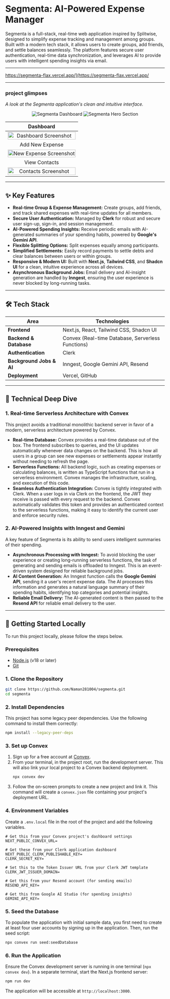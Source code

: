 # Segmenta: AI-Powered Expense Manager

Segmenta is a full-stack, real-time web application inspired by Splitwise, designed to simplify expense tracking and management among groups. Built with a modern tech stack, it allows users to create groups, add friends, and settle balances seamlessly. The platform features secure user authentication, real-time data synchronization, and leverages AI to provide users with intelligent spending insights via email.

---

https://segmenta-flax.vercel.app/](https://segmenta-flax.vercel.app/

---

### project glimpses

*A look at the Segmenta application's clean and intuitive interface.*

<p align="center">
  <img src="./screenshots/Screenshot 2025-07-10 224557.png" alt="Segmenta Dashboard" />
  <img src="./screenshots/Screenshot 2025-07-10 224509.png" alt="Segmenta Hero Section" />
</p>

| Dashboard |
| :---: |
| <img src="./screenshots/Screenshot 2025-07-10 224557.png" alt="Dashboard Screenshot" width="100%"/> |
| Add New Expense |
|<img src="./screenshots/Screenshot 2025-07-10 224620.png" alt="New Expense Screenshot" width="100%"/> |
|View Contacts |
| <img src="./screenshots/Screenshot 2025-07-10 224604.png" alt="Contacts Screenshot" width="100%"/> |

---

## ✨ Key Features

-   **Real-time Group & Expense Management:** Create groups, add friends, and track shared expenses with real-time updates for all members.
-   **Secure User Authentication:** Managed by **Clerk** for robust and secure user sign-up, sign-in, and session management.
-   **AI-Powered Spending Insights:** Receive periodic emails with AI-generated summaries of your spending habits, powered by **Google's Gemini API**.
-   **Flexible Splitting Options:** Split expenses equally among participants.
-   **Simplified Settlements:** Easily record payments to settle debts and clear balances between users or within groups.
-   **Responsive & Modern UI:** Built with **Next.js**, **Tailwind CSS**, and **Shadcn UI** for a clean, intuitive experience across all devices.
-   **Asynchronous Background Jobs:** Email delivery and AI-insight generation are handled by **Inngest**, ensuring the user experience is never blocked by long-running tasks.

---

## 🛠️ Tech Stack

| Area                     | Technologies                                       |
| ------------------------ | -------------------------------------------------- |
| **Frontend**             | Next.js, React, Tailwind CSS, Shadcn UI            |
| **Backend & Database**   | Convex (Real-time Database, Serverless Functions)  |
| **Authentication**       | Clerk                                              |
| **Background Jobs & AI** | Inngest, Google Gemini API, Resend                 |
| **Deployment**           | Vercel, GitHub                                     |

---

## 🔬 Technical Deep Dive

### 1. Real-time Serverless Architecture with Convex

This project avoids a traditional monolithic backend server in favor of a modern, serverless architecture powered by Convex.

-   **Real-time Database:** Convex provides a real-time database out of the box. The frontend subscribes to queries, and the UI updates automatically whenever data changes on the backend. This is how all users in a group can see new expenses or settlements appear instantly without needing to refresh the page.
-   **Serverless Functions:** All backend logic, such as creating expenses or calculating balances, is written as TypeScript functions that run in a serverless environment. Convex manages the infrastructure, scaling, and execution of this code.
-   **Seamless Authentication Integration:** Convex is tightly integrated with Clerk. When a user logs in via Clerk on the frontend, the JWT they receive is passed with every request to the backend. Convex automatically validates this token and provides an authenticated context to the serverless functions, making it easy to identify the current user and enforce security rules.

### 2. AI-Powered Insights with Inngest and Gemini

A key feature of Segmenta is its ability to send users intelligent summaries of their spending.

-   **Asynchronous Processing with Inngest:** To avoid blocking the user experience or creating long-running serverless functions, the task of generating and sending emails is offloaded to Inngest. This is an event-driven system designed for reliable background jobs.
-   **AI Content Generation:** An Inngest function calls the **Google Gemini API**, sending it a user's recent expense data. The AI processes this information and generates a natural language summary of their spending habits, identifying top categories and potential insights.
-   **Reliable Email Delivery:** The AI-generated content is then passed to the **Resend API** for reliable email delivery to the user.

---

## 🚀 Getting Started Locally

To run this project locally, please follow the steps below.

### Prerequisites

-   [Node.js](https://nodejs.org/) (v18 or later)
-   [Git](https://git-scm.com/)

### 1. Clone the Repository

```bash
git clone https://github.com/Naman281004/segmenta.git
cd segmenta
```

### 2. Install Dependencies

This project has some legacy peer dependencies. Use the following command to install them correctly:
```bash
npm install --legacy-peer-deps
```

### 3. Set up Convex

1.  Sign up for a free account at [Convex](https://www.convex.dev/).
2.  From your terminal, in the project root, run the development server. This will also link your local project to a Convex backend deployment.
    ```bash
    npx convex dev
    ```
3.  Follow the on-screen prompts to create a new project and link it. This command will create a `convex.json` file containing your project's deployment URL.

### 4. Environment Variables

Create a `.env.local` file in the root of the project and add the following variables.

```env
# Get this from your Convex project's dashboard settings
NEXT_PUBLIC_CONVEX_URL=

# Get these from your Clerk application dashboard
NEXT_PUBLIC_CLERK_PUBLISHABLE_KEY=
CLERK_SECRET_KEY=

# Set this to the Token Issuer URL from your Clerk JWT template
CLERK_JWT_ISSUER_DOMAIN=

# Get this from your Resend account (for sending emails)
RESEND_API_KEY=

# Get this from Google AI Studio (for spending insights)
GEMINI_API_KEY=
```

### 5. Seed the Database

To populate the application with initial sample data, you first need to create at least four user accounts by signing up in the application. Then, run the seed script:
```bash
npx convex run seed:seedDatabase
```

### 6. Run the Application

Ensure the Convex development server is running in one terminal (`npx convex dev`). In a separate terminal, start the Next.js frontend server:
```bash
npm run dev
```
The application will be accessible at `http://localhost:3000`.
